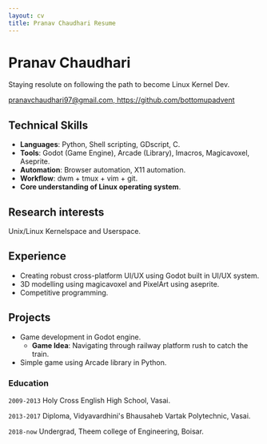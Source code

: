 ```yaml
---
layout: cv
title: Pranav Chaudhari Resume
---
```


# Pranav Chaudhari
Staying resolute on following the path to become Linux Kernel Dev.
<div id="webaddress">
<a href="pranavchaudhari97@gmail.com">pranavchaudhari97@gmail.com, </a>
<a href="https://github.com/bottomupadvent">https://github.com/bottomupadvent</a>
</div>


## Technical Skills

- **Languages**: Python, Shell scripting, GDscript, C.
- **Tools**: Godot (Game Engine), Arcade (Library), Imacros, Magicavoxel, Aseprite.
- **Automation**: Browser automation, X11 automation.
- **Workflow**: dwm + tmux + vim + git.
- **Core understanding of Linux operating system**.

## Research interests

Unix/Linux Kernelspace and Userspace.

## Experience

- Creating robust cross-platform UI/UX using Godot built in UI/UX system.
- 3D modelling using magicavoxel and PixelArt using aseprite.
- Competitive programming.

## Projects

- Game development in Godot engine.
    - **Game Idea**: Navigating through railway platform rush to catch the train.
- Simple game using Arcade library in Python.

### Education

`2009-2013`
Holy Cross English High School, Vasai.

`2013-2017`
Diploma, Vidyavardhini's Bhausaheb Vartak Polytechnic, Vasai.

`2018-now`
Undergrad, Theem college of Engineering, Boisar.


<!-- ### Footer

Last updated: May 2013 -->
